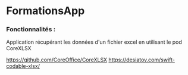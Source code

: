 # FormationsApp

### Fonctionnalités :

Application récupérant les données d'un fichier excel en utilisant le pod CoreXLSX

https://github.com/CoreOffice/CoreXLSX
https://desiatov.com/swift-codable-xlsx/
